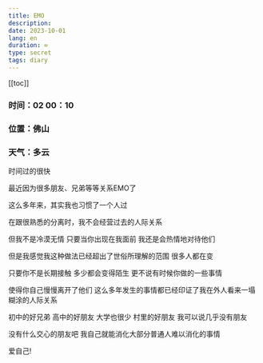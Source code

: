 ```yaml
---
title: EMO
description: 
date: 2023-10-01
lang: en
duration: ∞
type: secret
tags: diary
---
```

[[toc]]

### 时间：02 00：10

### 位置：佛山

### 天气：多云

时间过的很快 

最近因为很多朋友、兄弟等等关系EMO了

这么多年来，其实我也习惯了一个人过 

在跟很熟悉的分离时，我不会经营过去的人际关系

但我不是冷漠无情 只要当你出现在我面前 我还是会热情地对待他们

但是我感觉我这种做法已经超出了世俗所理解的范围 很多人都在变

只要你不是长期接触 多少都会变得陌生 更不说有时候你做的一些事情 

使得你自己慢慢离开了他们 这么多年发生的事情都已经印证了我在外人看来一塌糊涂的人际关系

初中的好兄弟 高中的好朋友 大学也很少 村里的好朋友 我可以说几乎没有朋友

没有什么交心的朋友吧 我自己就能消化大部分普通人难以消化的事情 

爱自己!